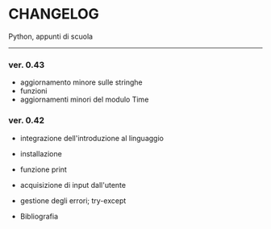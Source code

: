 CHANGELOG
=========

Python, appunti di scuola
- - - - - - - - - - - - -

### ver. 0.43
* aggiornamento minore sulle stringhe
* funzioni
* aggiornamenti minori del modulo Time

### ver. 0.42

* integrazione dell'introduzione al linguaggio
* installazione
* funzione print
* acquisizione di input dall'utente
* gestione degli errori; try-except


* Bibliografia
